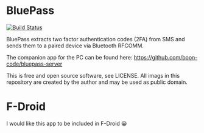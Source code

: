 BluePass
========

[![Build Status](https://app.travis-ci.com/boon-code/bluepass.svg)](https://app.travis-ci.com/github/boon-code/bluepass)

BluePass extracts two factor authentication codes (2FA) from SMS and sends them
to a paired device via Bluetooth RFCOMM.

The companion app for the PC can be found here: https://github.com/boon-code/bluepass-server

This is free and open source software, see LICENSE.
All imags in this repository are created by the author and may be used as public domain.


# F-Droid

I would like this app to be included in F-Droid 😀
